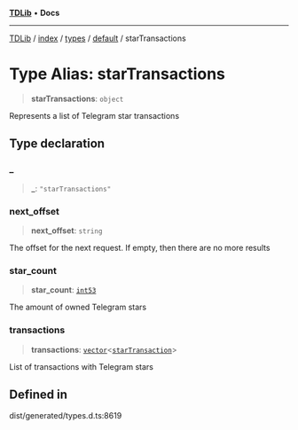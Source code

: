 [**TDLib**](../../../../../../README.md) • **Docs**

***

[TDLib](../../../../../../modules.md) / [index](../../../../../README.md) / [types](../../../README.md) / [default](../README.md) / starTransactions

# Type Alias: starTransactions

> **starTransactions**: `object`

Represents a list of Telegram star transactions

## Type declaration

### \_

> **\_**: `"starTransactions"`

### next\_offset

> **next\_offset**: `string`

The offset for the next request. If empty, then there are no more results

### star\_count

> **star\_count**: [`int53`](int53-1.md)

The amount of owned Telegram stars

### transactions

> **transactions**: [`vector`](vector.md)\<[`starTransaction`](starTransaction-1.md)\>

List of transactions with Telegram stars

## Defined in

dist/generated/types.d.ts:8619
